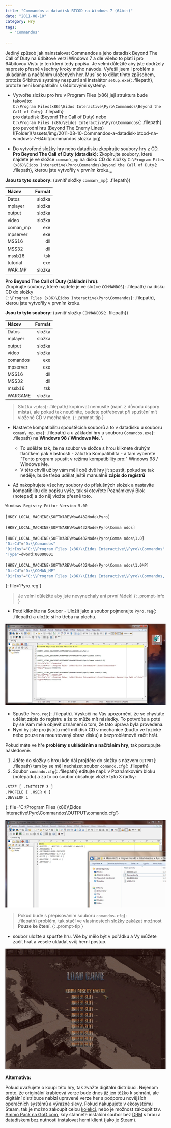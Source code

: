 ```yaml
---
title: "Commandos a datadisk BTCOD na Windows 7 (64bit)"
date: "2011-08-10"
category: Hry
tags: 
  - "Commandos"

---
```


Jediný způsob jak nainstalovat Commandos a jeho datadisk Beyond The Call of Duty na 64bitové verzi Windows 7 a dle všeho to platí i pro 64bitovou Vistu je ten který tedy popíšu. Je velmi důležité aby jste dodržely naprosto přesně všechny kroky mého návodu. Vyřešil jsem i problém s ukládáním a načítáním uložených her. Musí se to dělat tímto způsobem, protože 64bitové systémy nespustí ani instalátor `setup.exe`{: .filepath}, protože není kompatibilní s 64bitovými systémy.

 - Vytvořte složku pro hru v Program Files (x86) její struktura bude takováto: \
`C:\Program Files(x86)\Eidos Interactive\Pyro\Commandos\Beyond the Call of Duty`{: .filepath} \
pro datadisk (Beyond The Call of Duty) nebo \
`C:\Program Files (x86)\Eidos Interactive\Pyro\Commandos`{: .filepath}
pro puvodni hru (Beyond The Enemy Lines) \
![Folder](/assets/img/2011-08-10-Commandos-a-datadisk-btcod-na-windows-7-64bit/commandos slozka.jpg)

 - Do vytvořené složky hry nebo datadisku zkopírujte soubory hry z CD.
**Pro Beyond The Call of Duty (datadisk):**
Zkopírujte soubory, které najdete je ve složce `comman\_mp` na disku CD do složky
`C:\Program Files (x86)\Eidos Interactive\Pyro\Commandos\Beyond the Call of Duty`{: .filepath}, kterou jste vytvořily v prvním kroku._

**Jsou to tyto soubory:** (uvnitř složky `comman\_mp`{: .filepath})

| Název | Formát |
| :--- | ---: |
| Datos | složka |
| mplayer | složka |
| output | složka |
| video | složka |
| coman_mp | exe |
| mpserver | exe | 
| MSS16 | dll |
| MSS32 | dll |
| mssb16 | tsk |
| tutorial | exe |
| WAR_MP | složka |

**Pro Beyond The Call of Duty (základní hru):** \
Zkopírujte soubory, které najdete je ve složce `COMMANDOS`{: .filepath} na disku CD do složky \
`C:\Program Files (x86)\Eidos Interactive\Pyro\Commandos`{: .filepath}, kterou jste vytvořily v prvním kroku.

**Jsou to tyto soubory:** (uvnitř složky `COMMANDOS`{: .filepath})

| Název | Formát |
| :--- | ---: |
| Datos | složka |
| mplayer | složka |
| output | složka |
| video | složka |
| comandos | exe |
| mpserver | exe | 
| MSS16 | dll |
| MSS32 | dll |
| mssb16 | tsk |
| WARGAME | složka |

> Složku `video`{: .filepath} kopírovat nemusíte (např. z důvodu úspory místa), ale pokud tak neučiníte, budete potřebovat při spuštění mít vložené CD v mechanice.
{: .prompt-tip }

-  Nastavte kompatibilitu spouštěcích souborů a to v datadisku u souboru `coman\_mp.exe`{: .filepath} a u základní hry u souboru `Comandos.exe`{: .filepath} na __Windows 98 / Windows Me__. \
    - To uděláte tak, že na soubor ve složce s hrou kliknete druhým tlačítkem pak Vlastnosti - záložka Kompatibilita - a tam vyberete "Tento program spustit v režimu kompatibility pro:" Windows 98 / Windows Me. 
    - V této chvíli už by vám měli obě dvě hry jít spustit, pokud se tak neděje, bude třeba udělat ještě manuálně **zápis do registrů** 

- Až nakopírujete všechny soubory do příslušných složek a nastavíte kompatibilitu dle popisu výše, tak si otevřete Poznámkový Blok (notepad) a do něj vložte přesně toto.

```bat
Windows Registry Editor Version 5.00

[HKEY_LOCAL_MACHINE\SOFTWARE\Wow6432Node\Pyro]

[HKEY_LOCAL_MACHINE\SOFTWARE\Wow6432Node\Pyro\Comma ndos]

[HKEY_LOCAL_MACHINE\SOFTWARE\Wow6432Node\Pyro\Comma ndos\1.0]
"DirCd"="D:\\Comandos"
"DirIns"="C:\\Program Files (x86)\\Eidos Interactive\\Pyro\\Commandos"
"Type"=dword:00000001

[HKEY_LOCAL_MACHINE\SOFTWARE\Wow6432Node\Pyro\Comma ndos\1.0MP]
"DirCd"="D:\\COMAN_MP"
"DirIns"="C:\\Program Files (x86)\\Eidos Interactive\\Pyro\\Commandos, Beyond the Call of Duty""Type"=dword:00000003"
```
{: file='Pyro.reg'}

> Je velmi důležité aby jste nevynechaly ani první řádek!
{: .prompt-info }

-  Poté klikněte na Soubor - Uložit jako a soubor pojmenujte `Pyro.reg`{: .filepath} a uložte si ho třeba na plochu.

![Registry](/img/2011-08-10-Commandos-a-datadisk-btcod-na-windows-7-64bit/commandos-registry.jpg)

-  Spusťte `Pyro.reg`{: .filepath}. Vyskočí na Vás upozornění, že se chystáte udělat zápis do registru a že to může mít následky. To potvrdíte a poté by se Vám měla objevit oznámení o tom, že tato úprava byla provedena.
-  Nyní by jste pro jistotu měli mít disk CD v mechanice (buďto ve fyzické nebo pouze na mountovaný obraz disku) a bezproblémově začít hrát.

Pokud máte ve hře **problémy s ukládáním a načítáním hry**, tak postupujte následovně.

1. Jděte do složky s hrou kde dál projděte do složky s názvem `OUTPUT`{: .filepath} tam by se měl nacházet soubor `comando.cfg`{: .filepath}
2. Soubor `comando.cfg`{: .filepath} editujte např. v Poznámkovém bloku (notepadu) a za to co soubor obsahuje vložte tyto 3 řádky:

```bat
.SIZE [ .INITSIZE 3 ]
.PROFILE [ .USER 0 ]
.DEVELOP 1
```
{: file='C:\Program Files (x86)\Eidos Interactive\Pyro\Commandos\OUTPUT\comando.cfg'}

![Edit](/img/2011-08-10-Commandos-a-datadisk-btcod-na-windows-7-64bit/commandos-uprava%20cfg.jpg)

> Pokud bude s přepisováním souboru `comandos.cfg`{: .filepath} problém, tak stačí ve vlastnostech složky zakázat možnost __Pouze ke čtení__.
{: .prompt-tip }

- soubor uložte a spusťte hru. Vše by mělo být v pořádku a Vy můžete začít hrát a vesele ukládat svůj herní postup.

![Save](/img/2011-08-10-Commandos-a-datadisk-btcod-na-windows-7-64bit/commandos-druhamise.jpg)

**Alternativa:**

Pokud uvažujete o koupi této hry, tak zvažte digitální distribuci. Nejenom proto, že originální krabicová verze bude dnes již jen těžko k sehnání, ale digitální distribuce nabízí upravené verze her s podporou novějších operačních systémů a výrazné slevy. Pokud nakupujete v ekosystému Steam, tak je možno zakoupit celou [kolekci](https://store.steampowered.com/sub/4156/?snr=1_7_7_151_150_1), nebo je možnost zakoupit tzv. [Ammo Pack na GoG.com](https://www.gog.com/game/commandos_ammo_pack), kdy stáhnete instalční soubor bez [DRM](https://cs.wikipedia.org/wiki/Digital_rights_management) s hrou a datadiskem bez nutnosti instalovat herní klient (jako je Steam).

